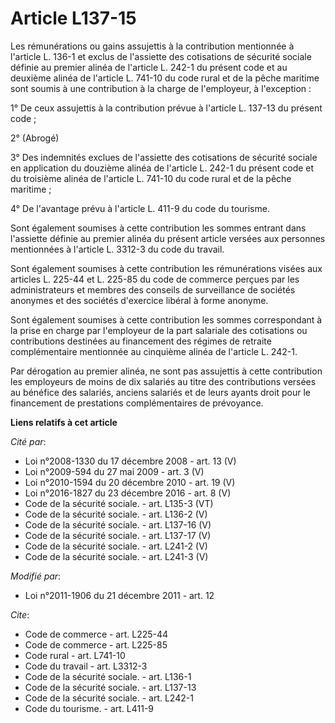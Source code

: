 # Article L137-15

Les rémunérations ou gains assujettis à la contribution mentionnée à l'article L. 136-1 et exclus de l'assiette des
cotisations de sécurité sociale définie au premier alinéa de l'article L. 242-1 du présent code et au deuxième alinéa de
l'article L. 741-10 du code rural et de la pêche maritime sont soumis à une contribution à la charge de l'employeur, à
l'exception : 

1° De ceux assujettis à la contribution prévue à l'article L. 137-13 du présent code ; 

2° (Abrogé) 

3° Des indemnités exclues de l'assiette des cotisations de sécurité sociale en application du douzième alinéa de l'article L.
242-1 du présent code et du troisième alinéa de l'article L. 741-10 du code rural et de la pêche maritime ; 

4° De l'avantage prévu à l'article L. 411-9 du code du tourisme. 

Sont également soumises à cette contribution les sommes entrant dans l'assiette définie au premier alinéa du présent article
versées aux personnes mentionnées à l'article L. 3312-3 du code du travail. 

Sont également soumises à cette contribution les rémunérations visées aux articles L. 225-44 et L. 225-85 du code de commerce
perçues par les administrateurs et membres des conseils de surveillance de sociétés anonymes et des sociétés d'exercice
libéral à forme anonyme.

Sont également soumises à cette contribution les sommes correspondant à la prise en charge par l'employeur de la part
salariale des cotisations ou contributions destinées au financement des régimes de retraite complémentaire mentionnée au
cinquième alinéa de l'article L. 242-1.

Par dérogation au premier alinéa, ne sont pas assujettis à cette contribution les employeurs de moins de dix salariés au
titre des contributions versées au bénéfice des salariés, anciens salariés et de leurs ayants droit pour le financement de
prestations complémentaires de prévoyance.

**Liens relatifs à cet article**

_Cité par_:

  - Loi n°2008-1330 du 17 décembre 2008 - art. 13 (V)
  - Loi n°2009-594 du 27 mai 2009 - art. 3 (V)
  - Loi n°2010-1594 du 20 décembre 2010 - art. 19 (V)
  - Loi n°2016-1827 du 23 décembre 2016 - art. 8 (V)
  - Code de la sécurité sociale. - art. L135-3 (VT)
  - Code de la sécurité sociale. - art. L136-2 (V)
  - Code de la sécurité sociale. - art. L137-16 (V)
  - Code de la sécurité sociale. - art. L137-17 (V)
  - Code de la sécurité sociale. - art. L241-2 (V)
  - Code de la sécurité sociale. - art. L241-3 (V)

_Modifié par_:

  - Loi n°2011-1906 du 21 décembre 2011 - art. 12

_Cite_:

  - Code de commerce - art. L225-44
  - Code de commerce - art. L225-85
  - Code rural - art. L741-10
  - Code du travail - art. L3312-3
  - Code de la sécurité sociale. - art. L136-1
  - Code de la sécurité sociale. - art. L137-13
  - Code de la sécurité sociale. - art. L242-1
  - Code du tourisme. - art. L411-9
